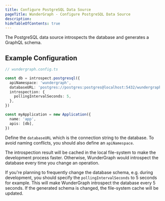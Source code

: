 ```yaml
---
title: Configure PostgreSQL Data Source
pageTitle: WunderGraph - Configure PostgreSQL Data Source
description:
hideTableOfContents: true
---
```


The PostgreSQL data source introspects the database and generates a GraphQL schema.

## Example Configuration

```typescript
// wundergraph.config.ts

const db = introspect.postgresql({
  apiNamespace: 'wundergraph',
  databaseURL: 'postgres://postgres:postgres@localhost:5432/wundergraph',
  introspection: {
    pollingIntervalSeconds: 5,
  },
})

const myApplication = new Application({
  name: 'app',
  apis: [db],
})
```

Define the `databaseURL` which is the connection string to the database.
To avoid naming conflicts, you should also define an `apiNamespace`.

The introspection result will be cached in the local file-system to make the development process faster.
Otherwise, WunderGraph would introspect the database every time you change an operation.

If you're planning to frequently change the database schema,
e.g. during development,
you should specify the `pollingIntervalSeconds` to 5 seconds for example.
This will make WunderGraph introspect the database every 5 seconds.
If the generated schema is changed, the file-system cache will be updated.

